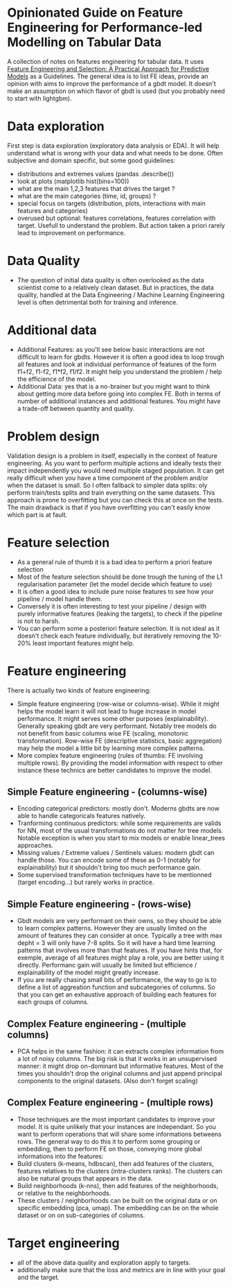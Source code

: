 # Opinionated Guide on Feature Engineering for Performance-led Modelling on Tabular Data

A collection of notes on features engineering for tabular data. It uses [Feature Engineering and Selection: A Practical Approach for Predictive Models](https://www.amazon.com/Feature-Engineering-Selection-Practical-Predictive/dp/1138079227) as a Guidelines. The general idea is to list FE ideas, provide an opinion with aims to improve the performance of a gbdt model. It doesn't make an assumption on which flavor of gbdt is used (but you probably need to start with lightgbm). 

# Data exploration

First step is data exploration (exploratory data analysis or EDA). It will help understand what is wrong with your data and what needs to be done. Often subjective and domain specific, but some good guidelines:
- distributions and extremes values (pandas .describe())
- look at plots (matplotlib hist(bins=100))
- what are the main 1,2,3 features that drives the target ?
- what are the main categories (time, id, groups) ?
- special focus on targets (distribution, plots, interactions with main features and categories)
- overused but optional: features correlations, features correlation with target. Usefull to understand the problem. But action taken a priori rarely lead to improvement on performance. 

# Data Quality

- The question of initial data quality is often overlooked as the data scientist come to a relatively clean dataset. But in practices, the data quality, handled at the Data Engineering / Machine Learning Engineering level is often detrimental both for training and inference. 

# Additional data

- Additional Features: as you'll see below basic interactions are not difficult to learn for gbdts. However it is often a good idea to loop trough all features and look at individual performance of features of the form f1+f2, f1-f2, f1*f2, f1/f2. It might help you understand the problem / help the efficience of the model.
- Additional Data: yes that is a no-brainer but you might want to think about getting more data before going into complex FE. Both in terms of number of additional instances and additional features. You might have a trade-off between quantity and quality.

# Problem design

Validation design is a problem in itself, especially in the context of feature engineering. As you want to perform multiple actions and ideally tests their impact independently you would need multiple staged population. It can get really difficult when you have a time component of the problem and/or when the dataset is small. So I often fallback to simpler data splits: oly perform train/tests splits and train everything on the same datasets. This approach is prone to overfitting but you can check this at once on the tests. The main drawback is that if you have overfitting you can't easily know which part is at fault. 

# Feature selection

- As a general rule of thumb it is a bad idea to perform a priori feature selection
- Most of the feature selection should be done trough the tuning of the L1 regularisation parameter (let the model decide which feature to use)
- It is often a good idea to include pure noise features to see how your pipeline / model handle them.
- Conversely it is often interesting to test your pipeline / design with purely informative features (leaking the targets), to check if the pipeline is not to harsh.
- You can perform some a posteriori feature selection. It is not ideal as it doesn't check each feature individually, but iteratively removing the 10-20% least important features might help.

# Feature engineering

There is actually two kinds of feature engineering:
- Simple feature engineering (row-wise or columns-wise). While it might helps the model learn it will not lead to huge increase in model performance. It might serves some other purposes (explainability). Generally speaking gbdt are very performant. Notably tree models do not benefit from basic columns wise FE (scaling, monotonic transformation). Row-wise FE (descriptive statistics, basic aggregation) may help the model a little bit by learning more complex patterns.
- More complex feature engineering (rules of thumbs: FE involving multiple rows). By providing the model information with respect to other instance these technics are better candidates to improve the model.

## Simple Feature engineering - (columns-wise)

- Encoding categorical predictors: mostly don't. Moderns gbdts are now able to handle categoricals features natively.
- Tranforming continuous predictors: while some requirements are valids for NN, most of the usual transformations do not matter for tree models. Notable exception is when you start to mix models or enable linear_trees approaches. 
- Missing values / Extreme values / Sentinels values: modern gbdt can handle those. You can encode some of these as 0-1 (notably for explainability) but it shouldn't bring too much performance gain.
- Some supervised transformation techniques have to be mentionned (target encoding...) but rarely works in practice. 

## Simple Feature engineering - (rows-wise)

- Gbdt models are very performant on their owns, so they should be able to learn complex patterns.  However they are usually limited on the amount of features they can consider at once. Typically a tree with max depht = 3 will only have 7-8 splits. So it will have a hard time learning patterns that involves more than that features. If you have hints that, for exemple, average of all features might play a role, you are better using it directly. Performanc gain will usually be limited but efficience / explainability of the model might greatly increase.
- If you are really chasing small bits of performance, the way to go is to define a list of aggreation function and subcategories of columns. So that you can get an exhaustive approach of building each features for each groups of columns.

## Complex Feature engineering - (multiple columns)

- PCA helps in the same fashion: it can extracts complex information from a lot of noisy columns. The big risk is that it works in an unsupervised manner: it might drop on-dominant but informative features. Most of the times you shouldn't drop the original columns and just append principal components to the original datasets. (Also don't forget scaling)

## Complex Feature engineering - (multiple rows)

- Those techniques are the most important candidates to improve your model. It is quite unlikely that your instances are independant. So you want to perform operations that will share some informations betweens rows. The general way to do this it to perform some grouping or embedding, then to perform FE on those, conveying more global informations into the features:
- Build clusters (k-means, hdbscan), then add features of the clusters, features relatives to the clusters (intra-clusters ranks). The clusters can also be natural groups that appears in the data. 
- Build neighborhoods (k-nns), then add features of the neighborhoods, or relative to the neighborhoods.
- These clusters / neighborhoods can be built on the original data or on specific embedding (pca, umap). The embedding can be on the whole dataset or on on sub-categories of columns.

 # Target engineering

 - all of the above data quality and exploration apply to targets.
 - additionally make sure that the loss and metrics are in line with your goal and the target.
